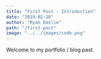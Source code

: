 ```yaml
---
title: "First Post - Introduction"
date: "2019-02-20"
author: "Ryan Emslie"
path: "/first-post"
image: "../../images/code.png"
---
```


Welcome to my portfolio / blog past.
